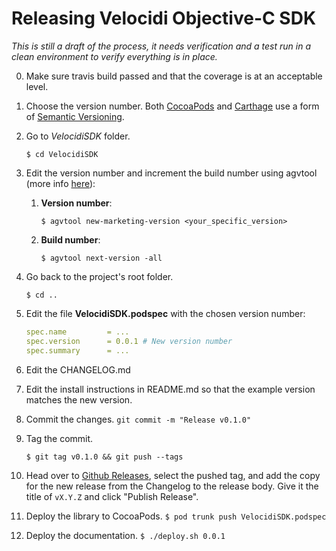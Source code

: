 # Releasing Velocidi Objective-C SDK

_This is still a draft of the process, it needs verification and a test run in a clean environment to verify everything is in place._

0. Make sure travis build passed and that the coverage is at an acceptable level.
1. Choose the version number. Both [CocoaPods](https://guides.cocoapods.org/making/making-a-cocoapod.html#cocoapods-versioning-specifics) and [Carthage](https://github.com/Carthage/Carthage/blob/master/Documentation/Artifacts.md#version-requirement) use a form of [Semantic Versioning](https://semver.org/).
1. Go to _VelocidiSDK_ folder.

    `$ cd VelocidiSDK`

1. Edit the version number and increment the build number using agvtool (more info [here](https://developer.apple.com/library/archive/qa/qa1827/_index.html)):
    1. __Version number__:

        `$ agvtool new-marketing-version <your_specific_version>`

    1. __Build number__:
    
        `$ agvtool next-version -all`

1. Go back to the project's root folder.

    `$ cd ..`

1. Edit the file __VelocidiSDK.podspec__ with the chosen version number:

    ```yaml
    spec.name         = ...
    spec.version      = 0.0.1 # New version number
    spec.summary      = ...
    ```

1. Edit the CHANGELOG.md
1. Edit the install instructions in README.md so that the example version matches the new version.
1. Commit the changes. `git commit -m "Release v0.1.0"`
1. Tag the commit.

    `$ git tag v0.1.0 && git push --tags` 

1. Head over to [Github Releases](https://github.com/velocidi/velocidi-ios-objc-sdk/releases), select the pushed tag, and add the copy for the new release from the Changelog to the release body. Give it the title of `vX.Y.Z` and click "Publish Release".
1. Deploy the library to CocoaPods. `$ pod trunk push VelocidiSDK.podspec`
1. Deploy the documentation. `$ ./deploy.sh 0.0.1`
